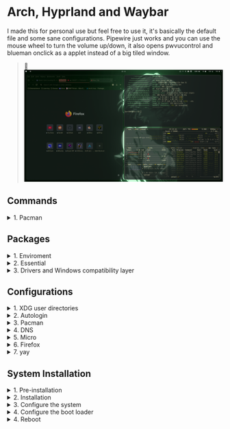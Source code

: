 # Arch, Hyprland and Waybar
I made this for personal use but feel free to use it, it's basically the default file and some sane configurations.
Pipewire just works and you can use the mouse wheel to turn the volume up/down, it also opens pwvucontrol and blueman onclick as a applet instead of a big tiled window.
>👻
![alt text](https://github.com/geovanmafra/literate-octo-pancake/blob/main/image.png?raw=true)


## Commands
  <details>
    <summary>1. Pacman</summary>

> Pacman
```
-Syu (update everything)
-Qdt (list all packages no longer required as dependencies "orphans")
-Rs package_name (remove a package and its dependencies which are not required by any other installed package)
-Rsc package_name (remove a package, its dependencies and all the packages that depend on the target package)
```
</details>





## Packages
  <details>
    <summary>1. Enviroment</summary>

> Hyprland
```
hyprland xdg-desktop-portal-hyprland xdg-desktop-portal-gtk hyprpolkitagent hyprcursor hyprlock hypridle hyprpaper hyprpicker hyprland-qt-support uwsm
```
>Other
```
zenity dconf-editor waybar brightnessctl playerctl mako jq wl-clipboard grim slurp wofi [AUR: qview]
```
>Audio
```
pipewire lib32-pipewire lib32-pipewire-jack lib32-pipewire-v4l2 pipewire v4l2 pipewire-alsa pipewire-pulse pipewire-jack pipewire-ffado pipewire-audio rtkit wireplumber gst-plugin-pipewire noise-suppression-for-voice lib32-libpulse lib32-alsa-lib lib32-alsa-plugins
```
>Applets
```
udiskie libappindicator-gtk3 network-manager-applet blueman [AUR: pwvucontrol]
```
> System utilities
```
git wget ca-certificates ghostty yazi 7zip unrar chafa fd ffmpeg fzf imagemagick poppler trash-cli btop rocm-smi-lib fastfetch mpv fuse2
```
>Services
```
systemctl --user enable --now waybar.service
systemctl --user enable --now hyprpolkitagent.service
systemctl --user enable --now hyprpaper.service
systemctl --user enable --now hypridle.service
systemctl enable --now blueetoth.service
```
>Theming
```
Fonts: noto-fonts noto-fonts-cjk noto-fonts-emoji
Xcursor: https://github.com/rose-pine/cursor
Hyprcursor: https://github.com/ndom91/rose-pine-hyprcursor
Theme: https://www.pling.com/p/1661959  Colloid-Gruvbox.tar.xz
Icons: https://www.pling.com/p/1661983  Colloid-Green.tar.xz
Firefox: https://addons.mozilla.org/en-GB/firefox/addon/gruvbox-d-h/
```
</details>

<details>
  <summary>2. Essential</summary>
  
> Programs
```
keepassxc firefox krita libmypaint libjxl libheif poppler-qt5 python-pyqt5 krita-plugin-gmic kimageformats5 kseexpr qbittorrent python obs-studio libfdk-aac sndio discord xdg-utils
```
</details>

<details>
  <summary>3. Drivers and Windows compatibility layer</summary>

> Gaming
```
dolphin-emu [AUR: ares-emu cemu pcsx2]
for some reason bottles only work without errors if you build it with these packages: yay -S bottles gamemode gvfs lib32-gamemode lib32-gnutls lib32-vkd3d lib32-vulkan-icd-loader vkd3d vulkan-icd-loader wine-tkg-staging-ntsync-bin
```
> Wine
```
wine wine-gecko wine-mono winetricks lib32-gnutls
```
> Drivers
```
mesa lib32-mesa lib32-vulkan-mesa-layers vulkan-radeon lib32-vulkan-radeon mesa-utils
```
> Vulkan utilities
```
vulkan-icd-loader lib32-vulkan-icd-loader vulkan-tools
```
>Lutris
```
lutris fluidsynth gamescope gamemode lib32-gamemode lib32-vk3d umu-launcher
```
</details>
</details>





## Configurations
  <details>
    <summary>1. XDG user directories</summary>

> Create HOME folders
```
sudo pacman -S xdg-user-dirs

xdg-user-dirs-update
```
</details>

<details>
  <summary>2. Autologin</summary>
  
> Log into bash automatically
```
sudo mkdir -p /etc/systemd/system/getty@tty1.service.d
sudo micro /etc/systemd/system/getty@tty1.service.d/autologin.conf

[Service]
ExecStart=
ExecStart=-/sbin/agetty -o '-p -f -- \\u' --noclear --autologin kuriboh %I $TERM
```
> Start Hyprland session
```
UWSM session:
micro ~/.bash_profile

if uwsm check may-start; then
    exec uwsm start hyprland.desktop
fi
```
</details>

<details>
  <summary>3. Pacman</summary>

> Nostalgic downloading emoji + MULTILIB support
```
sudo micro /etc/pacman.conf

Color
ILoveCandy
[multilib]
Include = /etc/pacman.d/mirrorlist
```
</details>

<details>
  <summary>4. DNS</summary>

> Cloudflare
```
IPV4: 1.1.1.1, 1.0.0.1
IPV6: 2606:4700:4700::1111, 2606:4700:4700::1001
```
</details>

<details>
  <summary>5. Micro</summary>

> Text editor
```
set colorscheme twilight
```
</details>

<details>
  <summary>6. Firefox</summary>

> Extensions
```
uBlock Origin
Unhook - Remove YouTube
KeePassXC-Browser
Dark Reader
Canvas Blocker
Search by Image

about:config
browser.tabs.groups.enabled
```
</details>

<details>
  <summary>7. yay</summary>

> AUR helper
```
git clone https://aur.archlinux.org/yay.git
cd yay
makepkg -si
```
> First use
```
yay -Y --gendb
yay -Syu --devel
yay -Y --devel --save
```
</details>
</details>





## System Installation
  <details>
    <summary>1. Pre-installation</summary>

### Set the console keyboard layout
```
loadkeys br-abnt2
```
### Verify the boot mode
```
cat /sys/firmware/efi/fw_platform_size
```
### Verify the internet connection
```
ping archlinux.org
```
### Update the system clock
```
timedatectl set-timezone America/Sao_Paulo
```
### Format the partitions
```
cfdisk -z /dev/nvme0n1
GPT
128M EFI SYSTEM PARTITION p1
512M LINUX EXTENDED BOOT p2
4G LINUX SWAP p3
MAX LINUX x86_64 ROOT p4
```
```
mkfs.xfs -f /dev/nvme0n1p4
mkswap /dev/nvme0n1p3
mkfs.fat -F 32 /dev/nvme0n1p2
mkfs.fat -F 32 /dev/nvme0n1p1
```
### Mount the file systems
```
mount /dev/nvme0n1p4 /mnt
mount --mkdir /dev/nvme0n1p1 /mnt/efi
mount --mkdir /dev/nvme0n1p2 /mnt/boot
swapon /dev/nvme0n1p3
```
</details>


<details>
  <summary>2. Installation</summary>
  
### Install essential packages
```
pacstrap -K /mnt base linux-zen linux-zen-headers linux-firmware sof-firmware amd-ucode micro base-devel networkmanager xfsprogs
```
</details>


<details>
  <summary>3. Configure the system</summary>
  
### Fstab
> Generate an fstab file (use -U or -L to define by UUID or labels, respectively):
```
genfstab -U /mnt >> /mnt/etc/fstab
```
> Check the resulting /mnt/etc/fstab file, and edit it in case of errors.
### Chroot
> Change root into the new system:
```
arch-chroot /mnt
```
### Time
> Set the time zone:
```
ln -sf /usr/share/zoneinfo/America/Sao_Paulo /etc/localtime
```
> Run hwclock to generate /etc/adjtime:
```
hwclock --systohc
```
> This command assumes the hardware clock is set to UTC.
### Localization
> Edit /etc/locale.gen and uncomment en_GB.UTF-8 pt_BR.UTF-8 ja-JP.UTF-8:
```
micro /etc/locale.gen
locale-gen
```
> Create the locale.conf file, and set the LANG variable accordingly:
```
micro /etc/locale.conf
LANG=en_GB.UTF-8
LANGUAGE=en_GB:en:C:pt_BR
```
> If you set the console keyboard layout, make the changes persistent in vconsole.conf:
```
micro /etc/vconsole.conf
KEYMAP=br-abnt2
```
### Network configuration
> Create the hostname file:
```
micro /etc/hostname = yourhostname (ex thinkpad-e14)
```
> Enable system services
```
systemctl enable NetworkManager
```
### Root password
> Set the root password:
```
passwd
```
>Create your user (-m=home -G=groups -s=shell)
```
useradd -m -G wheel -s /bin/bash kuriboh
```
> Set the new user password:
```
passwd kuriboh
```
### Enable Sudo
> To allow members of group wheel to run commands as other users, create a configuration file with the following content:
```
EDITOR=micro visudo
```
>Add this line (it's on the end of the file)
```
%wheel      ALL=(ALL:ALL) ALL
```
### Test escalated permissions
```
su kuriboh
sudo pacman -Syu
exit
```
</details>


<details>
  <summary>4. Configure the boot loader </summary>
  
### systemd-boot installation using XBOOTLDR
> Mount the ESP to /mnt/efi and the XBOOTLDR partition to /mnt/boot.
```
bootctl --esp-path=/efi --boot-path=/boot install
```
> Loader configuration
```
micro efi/loader/loader.conf
```
```
default  arch.conf
timeout  0
console-mode max
editor   no
```
> Adding default loader
```
micro boot/loader/entries/arch.conf
```
```
title   Arch Linux (Zen Kernel)
linux   /vmlinuz-linux-zen
initrd  /amd-ucode.img
initrd  /initramfs-linux-zen.img
options root=/dev/nvme0n1p4 rw
```
> Adding fallback loader
```
micro boot/loader/entries/arch-fallback.conf
```
```
title   Arch Linux (Zen Kernel - Fallback)
linux   /vmlinuz-linux-zen
initrd  /amd-ucode.img
initrd  /initramfs-linux-zen-fallback.img
options root=/dev/nvme0n1p4 rw
```
</details>


<details>
  <summary>4. Reboot </summary>
  
> Exit the chroot environment by typing exit or pressing Ctrl+d.
```
exit
```
> Optionally manually unmount all the partitions with umount -R /mnt: this allows noticing any "busy" partitions, and finding the cause with fuser.
```
umount -R /mnt
```
> Finally, restart the machine by typing reboot: any partitions still mounted will be automatically unmounted by systemd. Remember to remove the installation medium and then login into the new system with the root account.
```
reboot
```
:)
</details>
</details>
